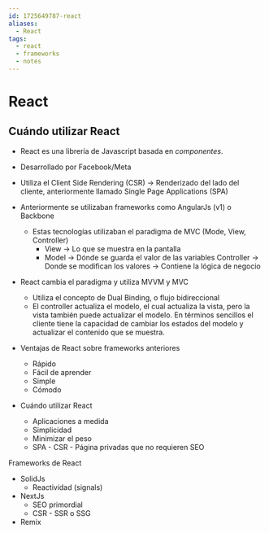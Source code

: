 ```yaml
---
id: 1725649787-react
aliases:
  - React
tags:
  - react
  - frameworks
  - notes
---
```


# React

## Cuándo utilizar React

- React es una librería de Javascript basada en _componentes_.
- Desarrollado por Facebook/Meta
- Utiliza el Client Side Rendering (CSR) -> Renderizado del lado del cliente, anteriormente llamado Single Page Applications (SPA)

- Anteriormente se utilizaban frameworks como AngularJs (v1) o Backbone

  - Estas tecnologías utilizaban el paradigma de MVC (Mode, View, Controller)
    - View -> Lo que se muestra en la pantalla
    - Model -> Dónde se guarda el valor de las variables
      Controller -> Donde se modifican los valores -> Contiene la lógica de negocio

- React cambia el paradigma y utiliza MVVM y MVC

  - Utiliza el concepto de Dual Binding, o flujo bidireccional
  - El controller actualiza el modelo, el cual actualiza la vista, pero la vista también puede actualizar el modelo. En términos sencillos el cliente tiene la capacidad de cambiar los estados del modelo y actualizar el contenido que se muestra.

- Ventajas de React sobre frameworks anteriores

  - Rápido
  - Fácil de aprender
  - Simple
  - Cómodo

- Cuándo utilizar React
  - Aplicaciones a medida
  - Simplicidad
  - Minimizar el peso
  - SPA - CSR - Página privadas que no requieren SEO

Frameworks de React

- SolidJs
  - Reactividad (signals)
- NextJs
  - SEO primordial
  - CSR - SSR o SSG
- Remix
